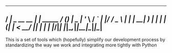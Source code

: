  ____              _         ____ _ _   
/ ___| _ __   __ _| | _____ / ___(_) |_ 
\___ \| '_ \ / _` | |/ / _ \ |  _| | __|
 ___) | | | | (_| |   <  __/ |_| | | |_ 
|____/|_| |_|\__,_|_|\_\___|\____|_|\__|
---------------------------------------


This is a set of tools which (hopefully) simplify our
development process by standardizing the way we work and 
integrating more tightly with Python
